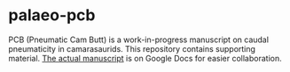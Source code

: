 # palaeo-pcb

PCB (Pneumatic Cam Butt) is a work-in-progress manuscript on caudal pneumaticity in camarasaurids. This repository contains supporting material. [The actual manuscript](https://docs.google.com/document/d/1FPjBbUfy1vPUvPZxqSHFPjayjxt9RrAjsO67IQJe-eI/edit) is on Google Docs for easier collaboration.

